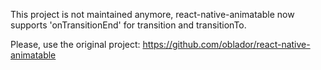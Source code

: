 This project is not maintained anymore, react-native-animatable now supports 'onTransitionEnd' for transition and transitionTo.

Please, use the original project: https://github.com/oblador/react-native-animatable
